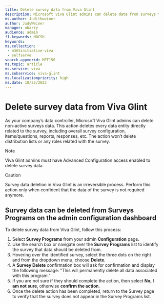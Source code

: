 ```yaml
---
title: Delete survey data from Viva Glint
description: Microsoft Viva Glint admins can delete data from surveys that are no longer active.  
ms.author: Judithweiner
author: JudyWeiner
manager: mbarry
audience: admin
f1.keywords: NOCSH
keywords: 
ms.collection: 
 - m365initiative-viva
 - selfserve
search-appverid: MET150
ms.topic: article
ms.service: viva
ms.subservice: viva-glint
ms.localizationpriority: high 
ms.date: 10/25/2023
---
```


# Delete survey data from Viva Glint

As your company’s data controller, Microsoft Viva Glint admins can delete non-active surveys data. This action deletes every data entity directly related to the survey, including overall survey configuration, items/questions, reports, responses, etc.
The action won’t delete distribution lists or any roles related with the survey. 

> [!NOTE]
> Viva Glint admins must have Advanced Configuration access enabled to delete survey data.

> [!CAUTION]
> Survey data deletion in Viva Glint is an irreversible process. Perform this action only when confident that the data of the survey is not required anymore. 

## Survey data can be deleted from Surveys Programs on the admin configuration dashboard 
To delete survey data from Viva Glint, follow this process:
1.	Select **Survey Programs** from your admin **Configuration** page. 
1.	Use the search box or navigate over the **Survey Programs** list to identify the survey that data should be deleted from. 
1.	Hovering over the identified survey, select the three dots on the right and from the dropdown menu, choose **Delete**.
1.	A **Survey Delete** confirmation box will ask for confirmation and display the following message: “This will permanently delete all data associated with this program.”
1.	If you are not sure if they should complete the action, then select **No, I am not sure**, otherwise **confirm the action**. 
1.	Once the delete action has been completed, return to the Survey page to verify that the survey does not appear in the Survey Programs list.
